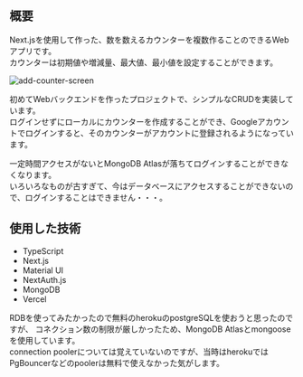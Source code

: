 ## 概要

Next.jsを使用して作った、数を数えるカウンターを複数作ることのできるWebアプリです。  
カウンターは初期値や増減量、最大値、最小値を設定することができます。

![add-counter-screen](/screenshots/countany-add-counter-dialog.png)

初めてWebバックエンドを作ったプロジェクトで、シンプルなCRUDを実装しています。  
ログインせずにローカルにカウンターを作成することができ、Googleアカウントでログインすると、そのカウンターがアカウントに登録されるようになっています。  

一定時間アクセスがないとMongoDB Atlasが落ちてログインすることができなくなります。  
いろいろなものが古すぎて、今はデータベースにアクセスすることができないので、ログインすることはできません・・・。

## 使用した技術

- TypeScript
- Next.js
- Material UI
- NextAuth.js
- MongoDB
- Vercel

RDBを使ってみたかったので無料のherokuのpostgreSQLを使おうと思ったのですが、
コネクション数の制限が厳しかったため、MongoDB Atlasとmongooseを使用しています。  
connection poolerについては覚えていないのですが、当時はherokuではPgBouncerなどのpoolerは無料で使えなかった気がします。  
